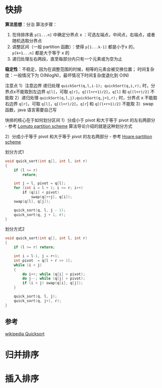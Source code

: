 
# 快排
**算法思想**：分治
算法步骤：
1. 在待排序表 `p[1...n]` 中确定分界点 x ：可选左端点，中间点，右端点，或者随机选取分界点
2. 调整区间（一般 partition 函数）：使得 `p[1...k-1]` 都是小于x 的，`p[k+1...n]` 都是大于等于 x 的
3. 递归处理左右两段，直至每部分内只有一个元素或为空为止

**稳定性**：不稳定，因为在调整范围的时候，相等的元素会被交换位置；
时间复杂度：一般情况下为 O(NlogN)，最坏情况下时间复杂度退化到 O(N)

注意点
1）注意边界
递归处理 `quickSort(q,l,i-1); quickSort(q,i,r);` 时，分界点x不能取到左边界 `q[l]`，可取 `q[r]`，`q[(l+r+1)/2]`，`q[l]` 和 `q[(l+r)/2]` 不能取
2）递归处理 `quickSort(q,l,j);quickSort(q,j+1,r);` 时，分界点 x 不能取右边界 `q[r]`，可取 `q[l]`，`q[(l+r)/2]`，`q[r`] 和 `q[(l+r+1)/2]` 不能取
3）swap 函数，java 语言需要自己写


快排的核心在于如何划分区间
1）分成小于 pivot 和大于等于 pivot 的左右两部分 - 参考 [Lomuto partition scheme](https://en.wikipedia.org/wiki/Quicksort#Lomuto_partition_scheme)
算法导论介绍的就是这种划分方式

2）分成小于等于 pivot 和大于等于 pivot 的左右两部分 - 参考 [Hoare partition scheme](https://en.wikipedia.org/wiki/Quicksort#Hoare_partition_scheme)

划分方式1
```cpp
void quick_sort(int q[], int l, int r)
{
    if (l >= r)
        return;

    int j = l, pivot = q[l];
    for (int i = l + 1; i <= r; i++)
        if (q[i] < pivot)
            swap(q[++j], q[i]);
    swap(q[l], q[j]);

    quick_sort(q, l, j - 1);
    quick_sort(q, j + 1, r);
}

```

划分方式2
```cpp
void quick_sort(int q[], int l, int r)
{
    if (l >= r) return;

    int i = l-1, j = r+1;
    int pivot  = q[l + r >> 1];
    while (i < j)
    {
        do i++; while (q[i] < pivot);
        do j--; while (q[j] > pivot);
        if (i < j) swap(q[i], q[j]);
    }

    quick_sort(q, l, j);
    quick_sort(q, j+1, r);
}
```

## 参考

[wikipedia Quicksort](https://en.wikipedia.org/wiki/Quicksort#)


# 归并排序

# 插入排序

